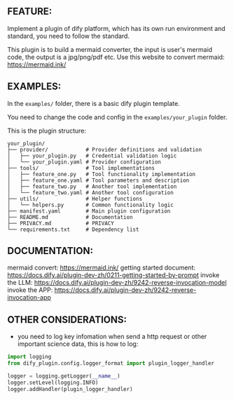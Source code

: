 ## FEATURE:

Implement a plugin of dify platform, which has its own run environment and standard, you need to follow the standard.

This plugin is to build a mermaid converter, the input is user's mermaid code, the output is a jpg/png/pdf etc.
Use this website to convert mermaid:  https://mermaid.ink/

## EXAMPLES:

In the `examples/` folder, there is a basic dify plugin template. 

You need to change the code and config in the `examples/your_plugin` folder.

This is the plugin structure:
```
your_plugin/
├── provider/            # Provider definitions and validation
│   ├── your_plugin.py   # Credential validation logic
│   └── your_plugin.yaml # Provider configuration
├── tools/               # Tool implementations
│   ├── feature_one.py   # Tool functionality implementation
│   ├── feature_one.yaml # Tool parameters and description
│   ├── feature_two.py   # Another tool implementation
│   └── feature_two.yaml # Another tool configuration
├── utils/               # Helper functions
│   └── helpers.py       # Common functionality logic
├── manifest.yaml        # Main plugin configuration
├── README.md            # Documentation
├── PRIVACY.md           # PRIVACY
└── requirements.txt     # Dependency list
```

## DOCUMENTATION:

mermaid convert: https://mermaid.ink/
getting started document: https://docs.dify.ai/plugin-dev-zh/0211-getting-started-by-prompt
invoke the LLM: https://docs.dify.ai/plugin-dev-zh/9242-reverse-invocation-model
invoke the APP: https://docs.dify.ai/plugin-dev-zh/9242-reverse-invocation-app

## OTHER CONSIDERATIONS:

- you need to log key infomation when send a http request or other important science data, this is how to log:

```python
import logging
from dify_plugin.config.logger_format import plugin_logger_handler

logger = logging.getLogger(__name__)
logger.setLevel(logging.INFO)
logger.addHandler(plugin_logger_handler)
```
